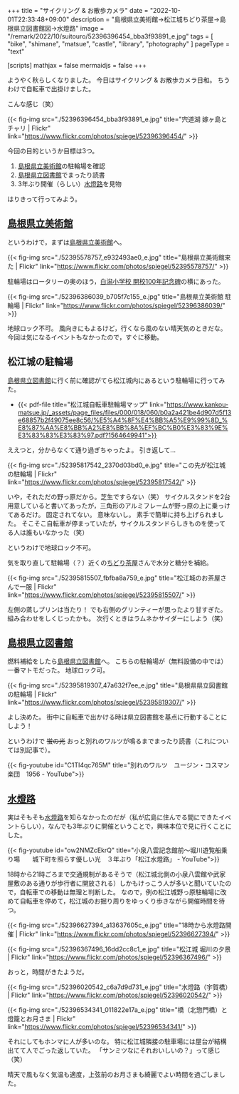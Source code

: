 +++
title = "サイクリング & お散歩カメラ"
date =  "2022-10-01T22:33:48+09:00"
description = "島根県立美術館→松江城ちどり茶屋→島根県立図書館図→水燈路"
image = "/remark/2022/10/suitouro/52396396454_bba3f93891_e.jpg"
tags = [ "bike", "shimane", "matsue", "castle", "library", "photography" ]
pageType = "text"

[scripts]
  mathjax = false
  mermaidjs = false
+++

ようやく秋らしくなりました。
今日はサイクリング & お散歩カメラ日和。
ちうわけで自転車で出掛けました。

こんな感じ（笑）

{{< fig-img src="./52396396454_bba3f93891_e.jpg" title="宍道湖 嫁ヶ島とチャリ | Flickr" link="https://www.flickr.com/photos/spiegel/52396396454/" >}}

今回の目的というか目標は3つ。

1. [島根県立美術館]の駐輪場を確認
2. [島根県立図書館]でまったり読書
3. 3年ぶり開催（らしい）[水燈路]を見物

はりきって行ってみよう。

## [島根県立美術館]

というわけで，まずは[島根県立美術館]へ。

{{< fig-img src="./52395578757_e932493ae0_e.jpg" title="島根県立美術館来た | Flickr" link="https://www.flickr.com/photos/spiegel/52395578757/" >}}

駐輪場はロータリーの奥のほう，[白潟小学校 開校100年記念碑](https://www.flickr.com/photos/spiegel/52396525820/ "白潟小学校 開校100年記念碑 | Flickr")の横にあった。

{{< fig-img src="./52396386039_b705f7c155_e.jpg" title="島根県立美術館 駐輪場 | Flickr" link="https://www.flickr.com/photos/spiegel/52396386039/" >}}

地球ロック不可。
風向きにもよるけど，行くなら風のない晴天気のときだな。
今回は気になるイベントもなかったので，すぐに移動。

## 松江城の駐輪場

[島根県立図書館]に行く前に確認がてら松江城内にあるという駐輪場に行ってみた。

- {{< pdf-file title="松江城自転車駐輪場マップ" link="https://www.kankou-matsue.jp/_assets/page_files/files/000/018/060/b0a2a421be4d907d5f13e68857b2f49075ee8c56/%E5%A4%8F%E4%BB%A5%E9%99%8D_%E8%87%AA%E8%BB%A2%E8%BB%8A%EF%BC%B0%E3%83%9E%E3%83%83%E3%83%97.pdf?1564649941">}}

ええつと，分からなくて通り過ぎちゃったよ。
引き返して...

{{< fig-img src="./52395817542_2370d03bd0_e.jpg" title="この先が松江城の駐輪場 | Flickr" link="https://www.flickr.com/photos/spiegel/52395817542/" >}}

いや，それただの野っ原だから。芝生ですらない（笑） サイクルスタンドを2台用意していると書いてあったが，三角形のアルミフレームが野っ原の上に乗っけてあるだけ。
固定されてない。
意味ないし。
素手で簡単に持ち上げられました。
そこそこ自転車が停まっていたが，サイクルスタンドらしきものを使ってる人は誰もいなかった（笑）

というわけで地球ロック不可。

気を取り直して駐輪場（？）近くの[ちどり茶屋](https://www.asahi-net.or.jp/~yn6s-fkm/ "そば・甘味　ちどり茶屋")さんで水分と糖分を補給。

{{< fig-img src="./52395815507_fbfba8a759_e.jpg" title="松江城のお茶屋さんで一服 | Flickr" link="https://www.flickr.com/photos/spiegel/52395815507/" >}}

左側の蒸しプリンは当たり！ でも右側のグリンティーが思ったより甘すぎた。
組み合わせをしくじったかも。
次行くときはラムネかサイダーにしよう（笑）

## [島根県立図書館]

燃料補給をしたら[島根県立図書館]へ。
こちらの駐輪場が（無料設備の中では）一番マトモだった。
地球ロック可。

{{< fig-img src="./52395819307_47a632f7ee_e.jpg" title="島根県県立図書館の駐輪場 | Flickr" link="https://www.flickr.com/photos/spiegel/52395819307/" >}}

よし決めた。
街中に自転車で出かける時は県立図書館を基点に行動することにしよう！

というわけで ~~蛍の光~~ おっと別れのワルツが鳴るまでまったり読書（これについては別記事で）。

{{< fig-youtube id="C1TI4qc765M" title="別れのワルツ　ユージン・コスマン楽団　1956 - YouTube">}}

## [水燈路]

実はそもそも[水燈路]を知らなかったのだが（私が広島に住んでる間にできたイベントらしい），なんでも3年ぶりに開催ということで，興味本位で見に行くことにした。

{{< fig-youtube id="ow2NMZcEkrQ" title="小泉八雲記念館前～堀川遊覧船乗り場　　城下町を照らす優しい光　３年ぶり「松江水燈路」 - YouTube">}}

18時から21時ごろまで交通規制があるそうで（松江城北側の小泉八雲館や武家屋敷のある通りが歩行者に開放される）しかもけっこう人が多いと聞いていたので，自転車での移動は無理と判断した。
なので，例の松江城野っ原駐輪場に改めて自転車を停めて，松江城のお掘り周りをゆっくり歩きながら開催時間を待つ。

{{< fig-img src="./52396627394_a13637605c_e.jpg" title="18時から水燈路開催 | Flickr" link="https://www.flickr.com/photos/spiegel/52396627394/" >}}

{{< fig-img src="./52396367496_16dd2cc8c1_e.jpg" title="松江城 堀川の夕景 | Flickr" link="https://www.flickr.com/photos/spiegel/52396367496/" >}}

おっと，時間がきたようだ。

{{< fig-img src="./52396020542_c6a7d9d731_e.jpg" title="水燈路（宇賀橋） | Flickr" link="https://www.flickr.com/photos/spiegel/52396020542/" >}}

{{< fig-img src="./52396534341_011822e17a_e.jpg" title="橋（北惣門橋）と燈籠とお月さま | Flickr" link="https://www.flickr.com/photos/spiegel/52396534341/" >}}

それにしてもホンマに人が多いのな。
特に松江城隣接の駐車場には屋台が結構出てて人でごった返していた。
「サンミツなにそれおいしいの？」って感じ（笑）

晴天で風もなく気温も適度，上弦前のお月さまも綺麗でよい時間を過ごしました。

[島根県立美術館]: https://www.shimane-art-museum.jp/ "SHIMANE ART MUSEUM | 島根県立美術館"
[島根県立図書館]: https://www.library.pref.shimane.lg.jp/
[水燈路]: https://www.suitouro.jp/
